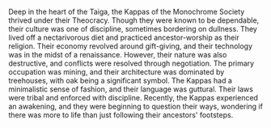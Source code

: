 Deep in the heart of the Taiga, the Kappas of the Monochrome Society thrived under their Theocracy. Though they were known to be dependable, their culture was one of discipline, sometimes bordering on dullness. They lived off a nectarivorous diet and practiced ancestor-worship as their religion. Their economy revolved around gift-giving, and their technology was in the midst of a renaissance. However, their nature was also destructive, and conflicts were resolved through negotiation. The primary occupation was mining, and their architecture was dominated by treehouses, with oak being a significant symbol. The Kappas had a minimalistic sense of fashion, and their language was guttural. Their laws were tribal and enforced with discipline. Recently, the Kappas experienced an awakening, and they were beginning to question their ways, wondering if there was more to life than just following their ancestors' footsteps.